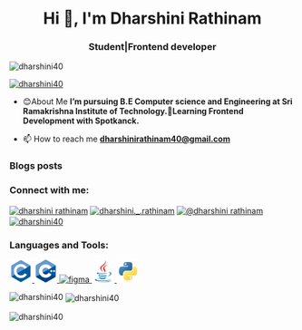 <h1 align="center">Hi 👋, I'm Dharshini Rathinam</h1>
<h3 align="center">Student|Frontend developer</h3>

<p align="left"> <img src="https://komarev.com/ghpvc/?username=dharshini40&label=Profile%20views&color=0e75b6&style=flat" alt="dharshini40" /> </p>

<p align="left"> <a href="https://github.com/ryo-ma/github-profile-trophy"><img src="https://github-profile-trophy.vercel.app/?username=dharshini40" alt="dharshini40" /></a> </p>

- 😊About Me **I’m pursuing B.E Computer science and Engineering at Sri Ramakrishna Institute of Technology.🌱Learning Frontend Development with Spotkanck.**

- 📫 How to reach me **dharshinirathinam40@gmail.com**

### Blogs posts
<!-- BLOG-POST-LIST:START -->
<!-- BLOG-POST-LIST:END -->

<h3 align="left">Connect with me:</h3>
<p align="left">
<a href="https://linkedin.com/in/dharshini rathinam" target="blank"><img align="center" src="https://raw.githubusercontent.com/rahuldkjain/github-profile-readme-generator/master/src/images/icons/Social/linked-in-alt.svg" alt="dharshini rathinam" height="30" width="40" /></a>
<a href="https://instagram.com/dharshini._.rathinam" target="blank"><img align="center" src="https://raw.githubusercontent.com/rahuldkjain/github-profile-readme-generator/master/src/images/icons/Social/instagram.svg" alt="dharshini._.rathinam" height="30" width="40" /></a>
<a href="https://medium.com/@dharshini rathinam" target="blank"><img align="center" src="https://raw.githubusercontent.com/rahuldkjain/github-profile-readme-generator/master/src/images/icons/Social/medium.svg" alt="@dharshini rathinam" height="30" width="40" /></a>
<a href="https://www.leetcode.com/dharshini40" target="blank"><img align="center" src="https://raw.githubusercontent.com/rahuldkjain/github-profile-readme-generator/master/src/images/icons/Social/leet-code.svg" alt="dharshini40" height="30" width="40" /></a>
</p>

<h3 align="left">Languages and Tools:</h3>
<p align="left"> <a href="https://www.cprogramming.com/" target="_blank" rel="noreferrer"> <img src="https://raw.githubusercontent.com/devicons/devicon/master/icons/c/c-original.svg" alt="c" width="40" height="40"/> </a> <a href="https://www.w3schools.com/cpp/" target="_blank" rel="noreferrer"> <img src="https://raw.githubusercontent.com/devicons/devicon/master/icons/cplusplus/cplusplus-original.svg" alt="cplusplus" width="40" height="40"/> </a> <a href="https://www.figma.com/" target="_blank" rel="noreferrer"> <img src="https://www.vectorlogo.zone/logos/figma/figma-icon.svg" alt="figma" width="40" height="40"/> </a> <a href="https://www.java.com" target="_blank" rel="noreferrer"> <img src="https://raw.githubusercontent.com/devicons/devicon/master/icons/java/java-original.svg" alt="java" width="40" height="40"/> </a> <a href="https://www.python.org" target="_blank" rel="noreferrer"> <img src="https://raw.githubusercontent.com/devicons/devicon/master/icons/python/python-original.svg" alt="python" width="40" height="40"/> </a> </p>

<p><img align="left" src="https://github-readme-stats.vercel.app/api/top-langs?username=dharshini40&show_icons=true&locale=en&layout=compact" alt="dharshini40" /></p>

<p>&nbsp;<img align="center" src="https://github-readme-stats.vercel.app/api?username=dharshini40&show_icons=true&locale=en" alt="dharshini40" /></p>

<p><img align="center" src="https://github-readme-streak-stats.herokuapp.com/?user=dharshini40&" alt="dharshini40" /></p>

